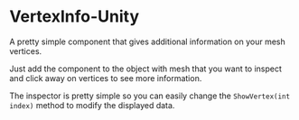 # VertexInfo-Unity

A pretty simple component that gives additional information on your mesh vertices.

Just add the component to the object with mesh that you want to inspect and click away on vertices to see more information.

The inspector is pretty simple so you can easily change the `ShowVertex(int index)` method to modify the displayed data.
